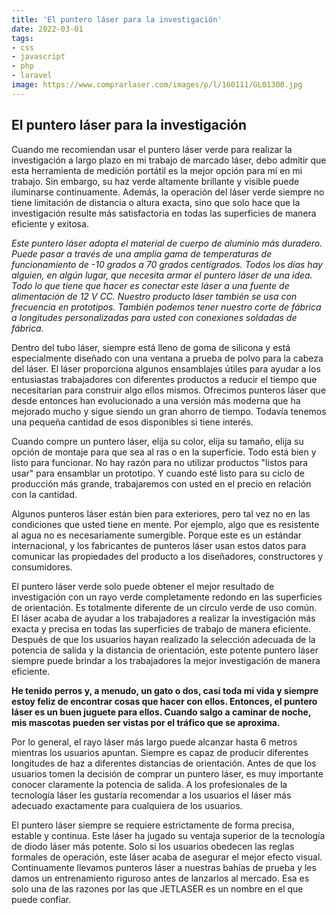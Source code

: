 ```yaml
---
title: 'El puntero láser para la investigación'
date: 2022-03-01
tags:
- css
- javascript
- php
- laravel
image: https://www.comprarlaser.com/images/p/l/160111/GL01300.jpg
---
```

## El puntero láser para la investigación

Cuando me recomiendan usar el puntero láser verde para realizar la investigación a largo plazo en mi trabajo de marcado láser, debo admitir que esta herramienta de medición portátil es la mejor opción para mí en mi trabajo. Sin embargo, su haz verde altamente brillante y visible puede iluminarse continuamente. Además, la operación del láser verde siempre no tiene limitación de distancia o altura exacta, sino que solo hace que la investigación resulte más satisfactoria en todas las superficies de manera eficiente y exitosa.

*Este puntero láser adopta el material de cuerpo de aluminio más duradero. Puede pasar a través de una amplia gama de temperaturas de funcionamiento de -10 grados a 70 grados centígrados. Todos los días hay alguien, en algún lugar, que necesita armar el puntero láser de una idea. Todo lo que tiene que hacer es conectar este láser a una fuente de alimentación de 12 V CC. Nuestro producto láser también se usa con frecuencia en prototipos. También podemos tener nuestro corte de fábrica a longitudes personalizadas para usted con conexiones soldadas de fábrica.*

Dentro del tubo láser, siempre está lleno de goma de silicona y está especialmente diseñado con una ventana a prueba de polvo para la cabeza del láser. El láser proporciona algunos ensamblajes útiles para ayudar a los entusiastas trabajadores con diferentes productos a reducir el tiempo que necesitarían para construir algo ellos mismos. Ofrecimos punteros láser que desde entonces han evolucionado a una versión más moderna que ha mejorado mucho y sigue siendo un gran ahorro de tiempo. Todavía tenemos una pequeña cantidad de esos disponibles si tiene interés.

Cuando compre un puntero láser, elija su color, elija su tamaño, elija su opción de montaje para que sea al ras o en la superficie. Todo está bien y listo para funcionar. No hay razón para no utilizar productos "listos para usar" para ensamblar un prototipo. Y cuando esté listo para su ciclo de producción más grande, trabajaremos con usted en el precio en relación con la cantidad.

Algunos punteros láser están bien para exteriores, pero tal vez no en las condiciones que usted tiene en mente. Por ejemplo, algo que es resistente al agua no es necesariamente sumergible. Porque este es un estándar internacional, y los fabricantes de punteros láser usan estos datos para comunicar las propiedades del producto a los diseñadores, constructores y consumidores.

El puntero láser verde solo puede obtener el mejor resultado de investigación con un rayo verde completamente redondo en las superficies de orientación. Es totalmente diferente de un círculo verde de uso común. El láser acaba de ayudar a los trabajadores a realizar la investigación más exacta y precisa en todas las superficies de trabajo de manera eficiente. Después de que los usuarios hayan realizado la selección adecuada de la potencia de salida y la distancia de orientación, este potente puntero láser siempre puede brindar a los trabajadores la mejor investigación de manera eficiente.

**He tenido perros y, a menudo, un gato o dos, casi toda mi vida y siempre estoy feliz de encontrar cosas que hacer con ellos. Entonces, el puntero láser es un buen juguete para ellos. Cuando salgo a caminar de noche, mis mascotas pueden ser vistas por el tráfico que se aproxima.**

Por lo general, el rayo láser más largo puede alcanzar hasta 6 metros mientras los usuarios apuntan. Siempre es capaz de producir diferentes longitudes de haz a diferentes distancias de orientación. Antes de que los usuarios tomen la decisión de comprar un puntero láser, es muy importante conocer claramente la potencia de salida. A los profesionales de la tecnología láser les gustaría recomendar a los usuarios el láser más adecuado exactamente para cualquiera de los usuarios.

El puntero láser siempre se requiere estrictamente de forma precisa, estable y continua. Este láser ha jugado su ventaja superior de la tecnología de diodo láser más potente. Solo si los usuarios obedecen las reglas formales de operación, este láser acaba de asegurar el mejor efecto visual. Continuamente llevamos punteros láser a nuestras bahías de prueba y les damos un entrenamiento riguroso antes de lanzarlos al mercado. Esa es solo una de las razones por las que JETLASER es un nombre en el que puede confiar.
